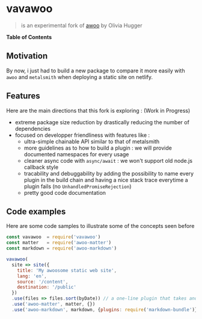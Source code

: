 # vavawoo

> is an experimental fork of [awoo]() by Olivia Hugger

**Table of Contents**

## Motivation

By now, i just had to build a new package to compare it more easily with `awoo` and `metalsmith` when deploying a static site on netlify.

## Features

Here are the main directions that this fork is exploring : (Work in Progress)

- extreme package size reduction by drastically reducing the number of dependencies
- focused on developper friendliness with features like :
  - ultra-simple chainable API similar to that of metalsmith
  - more guidelines as to how to build a plugin : we will provide documented namespaces for every usage 
  - cleaner async code with `async/await` : we won't support old node.js callback style
  - tracability and debuggability by adding the possibility to name every plugin in the build chain and having a nice stack trace everytime a plugin fails (no `UnhandledPromiseRejection`)
  - pretty good code documentation

## Code examples

Here are some code samples to illustrate some of the concepts seen before

```js
const vavawoo  = require('vavawoo')
const matter   = require('awoo-matter')
const markdown = require('awoo-markdown')

vavawoo(
  site => site({
    title: 'My awoosome static web site',
    lang: 'en',
    source: '/content',
    destination: '/public'
  })
  .use(files => files.sort(byDate)) // a one-line plugin that takes and return an array of files
  .use('awoo-matter', matter, {})
  .use('awoo-markdown', markdown, {plugins: require('markdown-bundle')})
